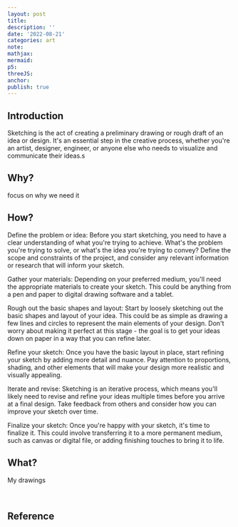 ```yaml
---
layout: post
title:
description: ''
date: '2022-08-21'
categories: art
note:
mathjax:
mermaid:
p5:
threeJS:
anchor:
publish: true
---
```


## Introduction

Sketching is the act of creating a preliminary drawing or rough draft of an idea or design. It's an essential step in the creative process, whether you're an artist, designer, engineer, or anyone else who needs to visualize and communicate their ideas.s

## Why?

focus on why we need it

## How?

Define the problem or idea: Before you start sketching, you need to have a clear understanding of what you're trying to achieve. What's the problem you're trying to solve, or what's the idea you're trying to convey? Define the scope and constraints of the project, and consider any relevant information or research that will inform your sketch.

Gather your materials: Depending on your preferred medium, you'll need the appropriate materials to create your sketch. This could be anything from a pen and paper to digital drawing software and a tablet.

Rough out the basic shapes and layout: Start by loosely sketching out the basic shapes and layout of your idea. This could be as simple as drawing a few lines and circles to represent the main elements of your design. Don't worry about making it perfect at this stage - the goal is to get your ideas down on paper in a way that you can refine later.

Refine your sketch: Once you have the basic layout in place, start refining your sketch by adding more detail and nuance. Pay attention to proportions, shading, and other elements that will make your design more realistic and visually appealing.

Iterate and revise: Sketching is an iterative process, which means you'll likely need to revise and refine your ideas multiple times before you arrive at a final design. Take feedback from others and consider how you can improve your sketch over time.

Finalize your sketch: Once you're happy with your sketch, it's time to finalize it. This could involve transferring it to a more permanent medium, such as canvas or digital file, or adding finishing touches to bring it to life.

## What?

My drawings

<img src="{{site.baseurl}}/assets/img/pot_and_fruit.png" alt="">

<img src="{{site.baseurl}}/assets/img/cups.png" alt="">

<img src="{{site.baseurl}}/assets/img/fruits_and_bowl.png" alt="">

<img src="{{site.baseurl}}/assets/img/cat.png" alt="">

## Reference

